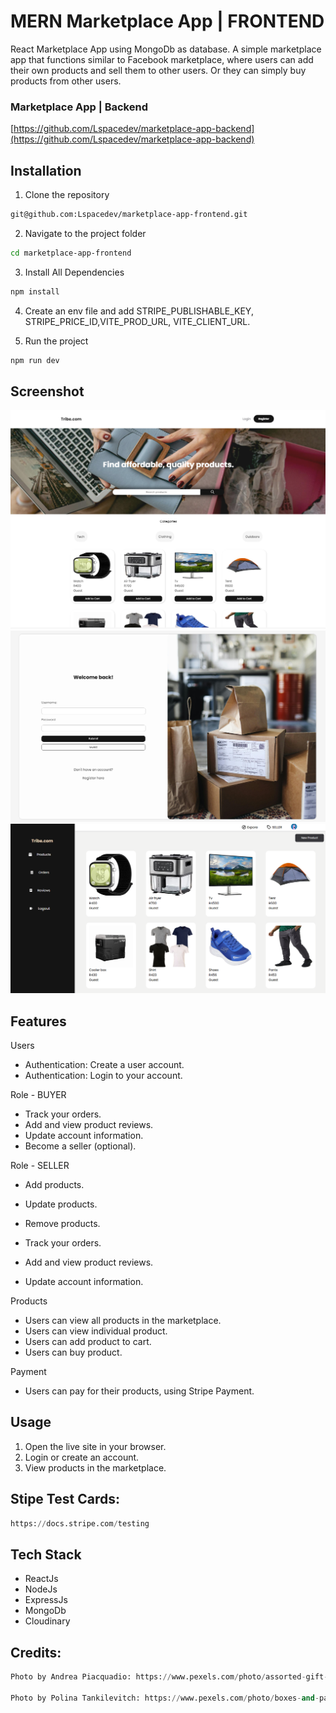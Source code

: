 # MERN Marketplace App | FRONTEND

React Marketplace App using MongoDb as database. A simple marketplace app that functions similar to Facebook marketplace, where users can add their own products and sell them to other users. Or they can simply buy products from other users.

### Marketplace App | Backend

[https://github.com/Lspacedev/marketplace-app-backend](https://github.com/Lspacedev/marketplace-app-backend)

## Installation

1. Clone the repository

```bash
git@github.com:Lspacedev/marketplace-app-frontend.git
```

2. Navigate to the project folder

```bash
cd marketplace-app-frontend
```

3.  Install All Dependencies

```bash
npm install
```

4. Create an env file and add STRIPE_PUBLISHABLE_KEY, STRIPE_PRICE_ID,VITE_PROD_URL, VITE_CLIENT_URL.

5. Run the project

```bash
npm run dev
```

## Screenshot

![landing](public/images/screenshot.png)
![login](public/images/screenshot2.png)
![dashboard](public/images/screenshot3.png)

## Features

Users

- Authentication: Create a user account.
- Authentication: Login to your account.

Role - BUYER

- Track your orders.
- Add and view product reviews.
- Update account information.
- Become a seller (optional).

Role - SELLER

- Add products.
- Update products.
- Remove products.

- Track your orders.
- Add and view product reviews.
- Update account information.

Products

- Users can view all products in the marketplace.
- Users can view individual product.
- Users can add product to cart.
- Users can buy product.

Payment

- Users can pay for their products, using Stripe Payment.

## Usage

1. Open the live site in your browser.
2. Login or create an account.
3. View products in the marketplace.

## Stipe Test Cards:

```python
https://docs.stripe.com/testing
```

## Tech Stack

- ReactJs
- NodeJs
- ExpressJs
- MongoDb
- Cloudinary

## Credits:

```python
Photo by Andrea Piacquadio: https://www.pexels.com/photo/assorted-gift-boxes-on-brown-wooden-floor-surface-1050244/

Photo by Polina Tankilevitch: https://www.pexels.com/photo/boxes-and-paper-bags-on-the-floor-4440839/

```
